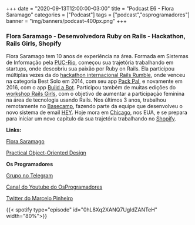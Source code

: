 +++
date = "2020-09-13T12:00:00-03:00"
title = "Podcast E6 - Flora Saramago"
categories = ["Podcast"]
tags = ["podcast","osprogramadores"]
banner = "img/banners/podcast-400px.png"
+++

### Flora Saramago - Desenvolvedora Ruby on Rails - Hackathon, Rails Girls, Shopify


Flora Saramago tem 10 anos de experiência na área. Formada em Sistemas de Informação pela [PUC-Rio](https://www.puc-rio.br/index.html), começou sua trajetória trabalhando em startups, onde descobriu sua paixão por Ruby on Rails. Ela participou múltiplas vezes da do [hackathon internacional Rails Rumble](http://archive.railsrumble.com/), onde venceu na categoria Best Solo em 2014, com seu app [Pack Pal](https://www.packpal.co/), e novamente em 2016, com o app [Build a Bot](http://buildabot.xyz/). Participou também de muitas edições do [workshop Rails Girls](http://railsgirls.com/), com o objetivo de aumentar a participação feminina na área de tecnologia usando Rails. Nos últimos 3 anos, trabalhou remotamente no [Basecamp](https://basecamp.com/), fazendo parte da equipe que desenvolveu o novo sistema de email [HEY](https://hey.com/). Hoje mora em [Chicago](https://en.wikipedia.org/wiki/Chicago), nos EUA, e se prepara para iniciar um novo capítulo da sua trajetória trabalhando no [Shopify](https://www.shopify.ca/).

**Links:**

[Flora Saramago](https://florasaramago.com/index.html)

[Practical Object-Oriented Design](https://www.poodr.com/)

**Os Programadores**

[Grupo no Telegram](https://t.me/osprogramadores)

[Canal do Youtube do OsProgramadores](https://www.youtube.com/channel/UCt_YNYGl6K5yNXlXEQDdwWg?view_as=subscriber)

[Twitter do Marcelo Pinheiro](https://twitter.com/mpinheir)


{{< spotify type="episode" id="0hL8Xq2XANQ7UgIdZANTeH" width="80%">}}